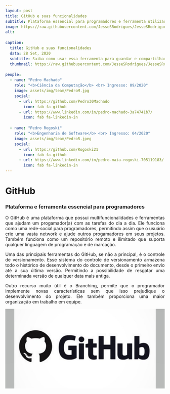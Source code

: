 ```yaml
---
layout: post
title: GitHub e suas funcionalidades
subtitle: Plataforma essencial para programadores e ferramenta utilizada pelos integrantes do PET-Inf. 
image: https://raw.githubusercontent.com/JesseSRodrigues/JesseSRodrigues.github.io/master/assets/img/github.png
alt: 

caption:
  title: GitHub e suas funcionalidades
  data: 28 Set, 2020
  subtitle: Saiba como usar essa ferramenta para guardar e compartilhar seus projetos!
  thumbnail: https://raw.githubusercontent.com/JesseSRodrigues/JesseSRodrigues.github.io/master/assets/img/github.png

people:
  - name: "Pedro Machado"
    role: "<b>Ciência da Computação</b> <br> Ingresso: 09/2020"
    image: assets/img/team/PedroM.jpg
    social:
      - url: https://github.com/Pedro30Machado
        icon: fab fa-github
      - url: https://www.linkedin.com/in/pedro-machado-3a74741b7/
        icon: fab fa-linkedin-in

  - name: "Pedro Rogoski"
    role: "<b>Engenharia de Software</b> <br> Ingresso: 04/2020"
    image: assets/img/team/PedroR.jpeg
    social: 
      - url: https://github.com/Rogoski21
        icon: fab fa-github
      - url: https://www.linkedin.com/in/pedro-maia-rogoski-705119183/
        icon: fab fa-linkedin-in
---
```


<h1>GitHub</h1>

### Plataforma e ferramenta essencial para programadores

<p align="justify"> O GitHub é uma plataforma que possui multifuncionalidades e ferramentas que ajudam um progamador(a) com as tarefas do dia a dia. Ele funciona como uma rede-social para programadores, permitindo assim que o usuário crie uma vasta network e ajude outros progamadores em seus projetos. Também funciona como um repositório remoto e ilimitado que suporta qualquer linguagem de programação e de marcação. </p>

<p align="justify"> Uma das principais ferramentas do GitHub, se não a principal, é o controle de versionamento. Esse sistema do controle de versionamento armazena todo o histórico de desenvolvimento do documento, desde o primeiro envio até a sua última versão. Permitindo a possibilidade de resgatar uma determinada versão de qualquer data mais antiga. </p>

<p align="justify"> Outro recurso muito útil é o Branching, permite que o programador implemente novas características sem que isso prejudique o desenvolvimento do projeto. Ele também proporciona uma maior organização em trabalho em equipe. </p>

![teste imagem](https://raw.githubusercontent.com/JesseSRodrigues/JesseSRodrigues.github.io/master/assets/img/GitHub-post.jpg)